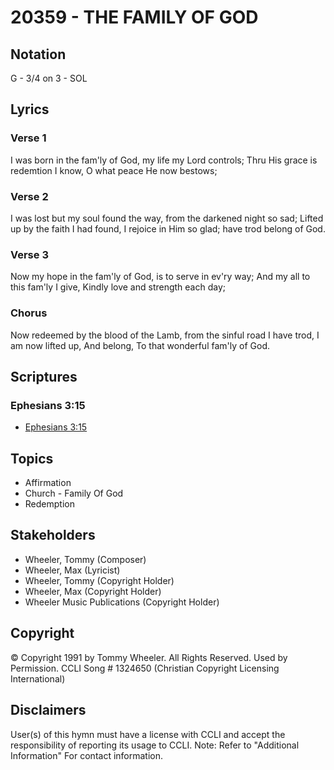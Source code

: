 # 20359 - THE FAMILY OF GOD

## Notation

G - 3/4 on 3 - SOL

## Lyrics

### Verse 1

I was born in the fam'ly of God, my life my Lord controls; Thru His grace is redemtion I know, O what peace He now bestows;

### Verse 2

I was lost but my soul found the way, from the darkened night so sad; Lifted up by the faith I had found, I rejoice in Him so glad; have trod belong of God.

### Verse 3

Now my hope in the fam'ly of God, is to serve in ev'ry way; And my all to this fam'ly I give, Kindly love and strength each day; 

### Chorus

Now redeemed by the blood of the Lamb, from the sinful road I have trod, I am now lifted up, And belong, To that wonderful fam'ly of God. 


## Scriptures

### Ephesians 3:15

- [Ephesians 3:15](https://www.biblegateway.com/passage/?search=Ephesians%203%3A15)


## Topics

- Affirmation
- Church - Family Of God
- Redemption

## Stakeholders

- Wheeler, Tommy (Composer)
- Wheeler, Max (Lyricist)
- Wheeler, Tommy (Copyright Holder)
- Wheeler, Max (Copyright Holder)
- Wheeler Music Publications (Copyright Holder)

## Copyright

© Copyright 1991 by Tommy Wheeler. All Rights Reserved. Used by Permission. CCLI Song # 1324650
(Christian Copyright Licensing International)

## Disclaimers

User(s) of this hymn must have a license with CCLI and accept the responsibility of reporting its usage to CCLI.
Note: Refer to "Additional Information" For contact information.

